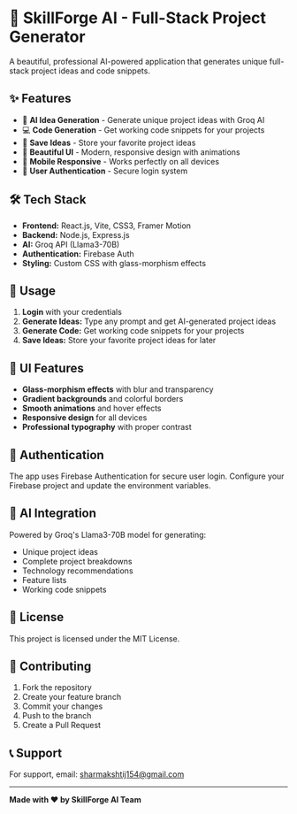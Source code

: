 # 🚀 SkillForge AI - Full-Stack Project Generator

A beautiful, professional AI-powered application that generates unique full-stack project ideas and code snippets.

## ✨ Features

- 🤖 **AI Idea Generation** - Generate unique project ideas with Groq AI
- 💻 **Code Generation** - Get working code snippets for your projects
- 💾 **Save Ideas** - Store your favorite project ideas
- 🎨 **Beautiful UI** - Modern, responsive design with animations
- 📱 **Mobile Responsive** - Works perfectly on all devices
- 🔐 **User Authentication** - Secure login system

## 🛠️ Tech Stack

- **Frontend:** React.js, Vite, CSS3, Framer Motion
- **Backend:** Node.js, Express.js
- **AI:** Groq API (Llama3-70B)
- **Authentication:** Firebase Auth
- **Styling:** Custom CSS with glass-morphism effects

## 📱 Usage

1. **Login** with your credentials
2. **Generate Ideas:** Type any prompt and get AI-generated project ideas
3. **Generate Code:** Get working code snippets for your projects
4. **Save Ideas:** Store your favorite project ideas for later

## 🎨 UI Features

- **Glass-morphism effects** with blur and transparency
- **Gradient backgrounds** and colorful borders
- **Smooth animations** and hover effects
- **Responsive design** for all devices
- **Professional typography** with proper contrast

## 🔐 Authentication

The app uses Firebase Authentication for secure user login. Configure your Firebase project and update the environment variables.

## 🤖 AI Integration

Powered by Groq's Llama3-70B model for generating:
- Unique project ideas
- Complete project breakdowns
- Technology recommendations
- Feature lists
- Working code snippets

## 📄 License

This project is licensed under the MIT License.

## 🤝 Contributing

1. Fork the repository
2. Create your feature branch
3. Commit your changes
4. Push to the branch
5. Create a Pull Request

## 📞 Support

For support, email: sharmakshtij154@gmail.com

---

**Made with ❤️ by SkillForge AI Team**
